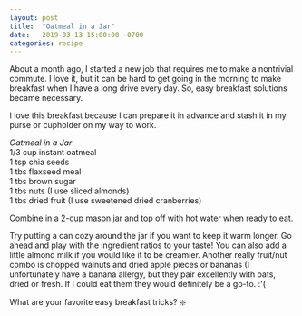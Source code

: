 ```yaml
---
layout: post
title:  "Oatmeal in a Jar"
date:   2019-03-13 15:00:00 -0700
categories: recipe
---
```


About a month ago, I started a new job that requires me to make a nontrivial commute. I love it, but it can be hard to get going in the morning to make breakfast when I have a long drive every day. So, easy breakfast solutions became necessary.  

I love this breakfast because I can prepare it in advance and stash it in my purse or cupholder on my way to work.  

*Oatmeal in a Jar*  
1/3 cup instant oatmeal  
1 tsp chia seeds  
1 tbs flaxseed meal  
1 tbs brown sugar  
1 tbs nuts (I use sliced almonds)  
1 tbs dried fruit (I use sweetened dried cranberries)  

Combine in a 2-cup mason jar and top off with hot water when ready to eat.  


Try putting a can cozy around the jar if you want to keep it warm longer. Go ahead and play with the ingredient ratios to your taste! You can also add a little almond milk if you would like it to be creamier. Another really fruit/nut combo is chopped walnuts and dried apple pieces or bananas (I unfortunately have a banana allergy, but they pair excellently with oats, dried or fresh. If I could eat them they would definitely be a go-to.  :'(

What are your favorite easy breakfast tricks? :sparkle:
